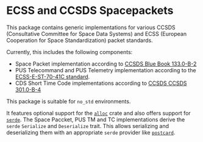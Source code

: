 ECSS and CCSDS Spacepackets
======

This package contains generic implementations for various CCSDS
(Consultative Committee for Space Data Systems) and ECSS
(European Cooperation for Space Standardization) packet standards.

Currently, this includes the following components:

- Space Packet implementation according to
  [CCSDS Blue Book 133.0-B-2](https://public.ccsds.org/Pubs/133x0b2e1.pdf)
- PUS Telecommand and PUS Telemetry implementation according to the
  [ECSS-E-ST-70-41C standard](https://ecss.nl/standard/ecss-e-st-70-41c-space-engineering-telemetry-and-telecommand-packet-utilization-15-april-2016/).
- CDS Short Time Code implementations according to
  [CCSDS CCSDS 301.0-B-4](https://public.ccsds.org/Pubs/301x0b4e1.pdf)

This package is suitable for `no_std` environments.

It features optional support for the [`alloc`](https://doc.rust-lang.org/alloc/) crate
and also offers support for [`serde`](https://serde.rs/). The Space Paccket, PUS TM and TC implementations
derive the `serde` `Serialize` and `Deserialize` trait. This allows serializing and
deserializing them with an appropriate `serde` provider like
[`postcard`](https://github.com/jamesmunns/postcard).
